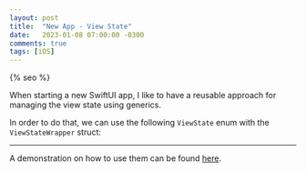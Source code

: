 ```yaml
---
layout: post
title:  "New App - View State"
date:   2023-01-08 07:00:00 -0300
comments: true
tags: [iOS]
---
```


{% seo %}

When starting a new SwiftUI app, I like to have a reusable approach for managing the view state using generics.

In order to do that, we can use the following `ViewState` enum with the `ViewStateWrapper` struct:

<script src="https://gist.github.com/mdb1/e3a65b84ccc3340b27b524fd05b6eced.js"></script>

---

A demonstration on how to use them can be found [here](https://gist.github.com/mdb1/dd71a798e7a9a5e91c4fc9885f990d93).
